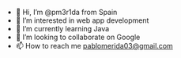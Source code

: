- 👋 Hi, I’m @pm3r1da from Spain
- 👀 I’m interested in web app development
- 🌱 I’m currently learning Java
- 💞️ I’m looking to collaborate on Google
- 📫 How to reach me pablomerida03@gmail.com

<!---
pm3r1da/pm3r1da is a ✨ special ✨ repository because its `README.md` (this file) appears on your GitHub profile.
You can click the Preview link to take a look at your changes.
--->
